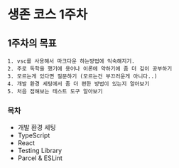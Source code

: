 # 생존 코스 1주차

## 1주차의 목표

    1. vsc를 사용해서 마크다운 하는방법에 익숙해지기.
    2. 주로 독학을 했기에 용어나 이론에 약하기에 좀 더 깊이 공부하기
    3. 모르는게 있다면 질문하기 (모르는건 부끄러운게 아니다..)
    4. 개발 환경 세팅에서 좀 더 편한 방법이 있는지 알아보기
    5. 처음 접해보는 테스트 도구 알아보기

### 목차

- 개발 환경 세팅
- TypeScript
- React
- Testing Library
- Parcel & ESLint
